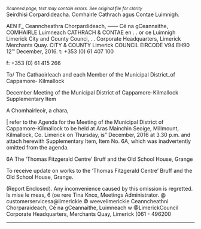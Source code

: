 *<small>Scanned page, text may contain errors. See original file for clarity</small>*  
Seirdhisi Corpardideacha.
Comhairle Cathrach agus Contae Luimnigh.

AEN F_ Ceanncheathra Chorpardideach,
—— Cé na gCeannaithe,
COMHAIRLE Luimneach
CATHRACH & CONTAE en
. . or ce
Luimnigh Limerick City and County Counci,
. . Corporate Headquarters,
Limerick Merchants Quay.
CITY & COUNTY Limerick
COUNCIL
EIRCODE V94 EH90
12™ December, 2016. t: +353 (0) 61 407 100

f: +353 (0) 61 415 266

To/ The Cathaoirleach and each Member of the Municipal District_of Cappamore-
Kilmallock

December Meeting of the Municipal District of Cappamore-Kilmallock
Supplementary Item

A Chomhairleoir, a chara,

| refer to the Agenda for the Meeting of the Municipal District of Cappamore-Kilmallock to
be held at Aras Mainchin Seoige, Millmount, Kilmallock, Co. Limerick on Thursday, is”
December, 2016 at 3.30 p.m. and attach herewith Supplementary Item, Item No. 6A, which
was inadvertently omitted from the agenda.

6A The ‘Thomas Fitzgerald Centre’ Bruff and the Old School House, Grange

To receive update on works to the ‘Thomas Fitzgerald Centre’ Bruff and the Old
School House, Grange.

(Report Enclosed).
Any inconvenience caused by this omission is regretted.
Is mise le meas,
6
(oe rere
Tina Knox,
Meetings Administrator.
@ customerservicesa@limerickie
© weevelimerickie
Ceanncheathni Chorparaideach, Cé na gCeannaithe, Luimneach w @LimerickCouncil
Corporate Headquarters, Merchants Quay, Limerick (061 - 496200

---
